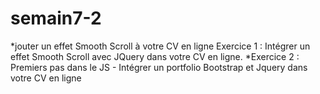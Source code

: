 # semain7-2
*jouter un effet Smooth Scroll à votre CV en ligne Exercice 1 : Intégrer un effet Smooth Scroll avec JQuery dans votre CV en ligne. 
*Exercice 2 : Premiers pas dans le JS - Intégrer un portfolio Bootstrap et Jquery dans votre CV en ligne
